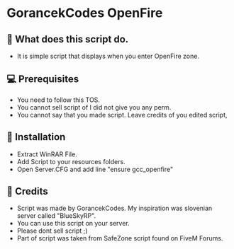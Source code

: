 # GorancekCodes OpenFire

## 🖤 What does this script do.

* It is simple script that displays when you enter OpenFire zone.

## 💻 Prerequisites

* You need to follow this TOS.
* You cannot sell script of I did not give you any perm.
* You cannot say that you made script. Leave credits of you edited script,

## 🚀 Installation

* Extract WinRAR File.
* Add Script to your resources folders.
* Open Server.CFG and add line "ensure gcc_openfire"

## 🖤 Credits

* Script was made by GorancekCodes. My inspiration was slovenian server called "BlueSkyRP".
* You can use this script on your server.
* Please dont sell script ;)
* Part of script was taken from SafeZone script found on FiveM Forums.
